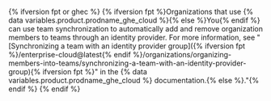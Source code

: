 {% ifversion fpt or ghec %}
{% ifversion fpt %}Organizations that use {% data variables.product.prodname_ghe_cloud %}{% else %}You{% endif %} can use team synchronization to automatically add and remove organization members to teams through an identity provider. For more information, see "[Synchronizing a team with an identity provider group]({% ifversion fpt %}/enterprise-cloud@latest{% endif %}/organizations/organizing-members-into-teams/synchronizing-a-team-with-an-identity-provider-group){% ifversion fpt %}" in the {% data variables.product.prodname_ghe_cloud %} documentation.{% else %}."{% endif %}
{% endif %}
